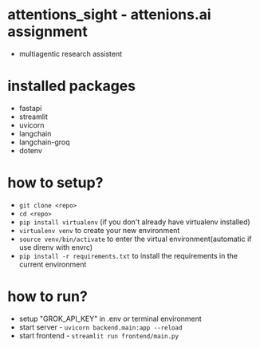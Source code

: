 # attentions_sight - attenions.ai assignment
- multiagentic research assistent

# installed packages
- fastapi
- streamlit
- uvicorn
- langchain
- langchain-groq
- dotenv

# how to setup?
- `git clone <repo>`
- `cd <repo>`
- `pip install virtualenv` (if you don't already have virtualenv installed)
- `virtualenv venv` to create your new environment
- `source venv/bin/activate` to enter the virtual environment(automatic if use direnv with envrc)
- `pip install -r requirements.txt` to install the requirements in the current environment

# how to run?
- setup "GROK_API_KEY" in .env or terminal environment
- start server - `uvicorn backend.main:app --reload`
- start frontend - `streamlit run frontend/main.py`
